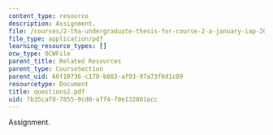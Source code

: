 ```yaml
---
content_type: resource
description: Assignment.
file: /courses/2-tha-undergraduate-thesis-for-course-2-a-january-iap-2007/7b35caf878559cd0aff4f0e132881acc_questions2.pdf
file_type: application/pdf
learning_resource_types: []
ocw_type: OCWFile
parent_title: Related Resources
parent_type: CourseSection
parent_uid: 66f10736-c178-b883-af93-97a73f6d1c09
resourcetype: Document
title: questions2.pdf
uid: 7b35caf8-7855-9cd0-aff4-f0e132881acc
---
```

Assignment.

